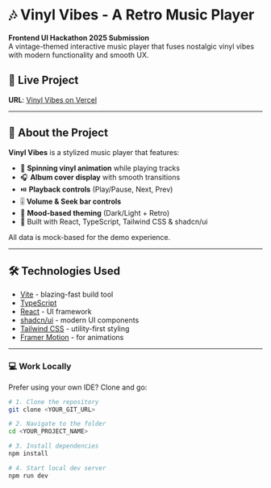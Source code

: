 # 🎶 Vinyl Vibes - A Retro Music Player

**Frontend UI Hackathon 2025 Submission**  
A vintage-themed interactive music player that fuses nostalgic vinyl vibes with modern functionality and smooth UX.

## 🔗 Live Project

**URL**: [Vinyl Vibes on Vercel](https://vintage-vibes.vercel.app/)

---

## 📀 About the Project

**Vinyl Vibes** is a stylized music player that features:

- 🎵 **Spinning vinyl animation** while playing tracks
- 🎧 **Album cover display** with smooth transitions
- ⏯️ **Playback controls** (Play/Pause, Next, Prev)
- 🎚️ **Volume & Seek bar controls**
- 🎨 **Mood-based theming** (Dark/Light + Retro)
- 🧠 Built with React, TypeScript, Tailwind CSS & shadcn/ui

All data is mock-based for the demo experience.

---

## 🛠️ Technologies Used

- [Vite](https://vitejs.dev/) - blazing-fast build tool
- [TypeScript](https://www.typescriptlang.org/)
- [React](https://react.dev/) - UI framework
- [shadcn/ui](https://ui.shadcn.com/) - modern UI components
- [Tailwind CSS](https://tailwindcss.com/) - utility-first styling
- [Framer Motion](https://www.framer.com/motion/) - for animations

---

### 💻 Work Locally

Prefer using your own IDE? Clone and go:

```bash
# 1. Clone the repository
git clone <YOUR_GIT_URL>

# 2. Navigate to the folder
cd <YOUR_PROJECT_NAME>

# 3. Install dependencies
npm install

# 4. Start local dev server
npm run dev
```

